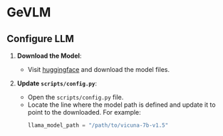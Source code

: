 # GeVLM

## Configure LLM

1. **Download the Model**:
   - Visit [huggingface](https://huggingface.co/lmsys/vicuna-7b-v1.5) and download the model files.

2. **Update `scripts/config.py`**:
   - Open the `scripts/config.py` file.
   - Locate the line where the model path is defined and update it to point to the downloaded. For example:
     ```python
     llama_model_path = "/path/to/vicuna-7b-v1.5"
     ```